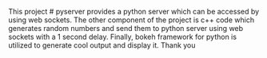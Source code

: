 This project # pyserver provides a python server which can be accessed by using web sockets. The other component of the project is c++ code which generates random numbers and send them to python server using web sockets with a 1 second delay. Finally, bokeh framework for python is utilized to generate cool output and display it. Thank you
